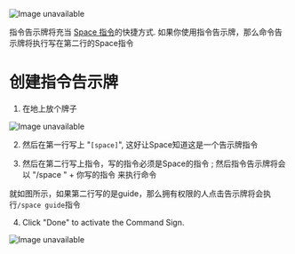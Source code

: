 ![Image unavailable](https://i.imgur.com/kFy0wtV.png)

指令告示牌将充当 [Space 指令](/Space/Commands-and-Permissions)的快捷方式. 如果你使用指令告示牌，那么命令告示牌将执行写在第二行的Space指令

# 创建指令告示牌

1. 在地上放个牌子

![Image unavailable](https://i.imgur.com/TT6EOYX.png)

2. 然后在第一行写上 "`[space]`", 这好让Space知道这是一个告示牌指令

3. 然后在第二行写上指令，写的指令必须是Space的指令 ; 然后指令告示牌将会以 "/space " + 你写的指令 来执行命令

就如图所示，如果第二行写的是guide，那么拥有权限的人点击告示牌将会执行`/space guide`指令

4. Click "Done" to activate the Command Sign.

![Image unavailable](https://i.imgur.com/X66HogH.png)